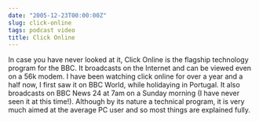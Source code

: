 ```yaml
---
date: "2005-12-23T00:00:00Z"
slug: click-online
tags: podcast video
title: Click Online
---
```


In case you have never looked at it, Click Online is the flagship  technology
program for the BBC. It broadcasts on the Internet and can  be viewed even on
a 56k modem. I have been watching click online for  over a year and a half
now, I first saw it on BBC World, while holidaying  in Portugal. It also
broadcasts on BBC News 24 at 7am on a Sunday morning  (I have never seen it at
this time!). Although by its nature a technical  program, it is very much
aimed at the average PC user and so most things  are explained fully.
